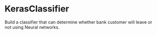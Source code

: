 # KerasClassifier
Build a classifier that can determine whether bank customer will leave or not using Neural networks.
